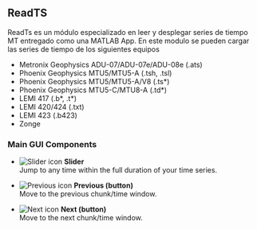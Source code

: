 ## ReadTS

ReadTs es un módulo especializado en leer y desplegar series de tiempo MT entregado como una MATLAB App. En este modulo se pueden cargar las series de tiempo de los siguientes equipos
- Metronix Geophysics ADU-07/ADU-07e/ADU-08e (.ats)
- Phoenix Geophysics MTU5/MTU5-A (.tsh, .tsl)
- Phoenix Geophysics MTU5/MTU5-A/V8 (.ts*)
- Phoenix Geophysics MTU5-C/MTU8-A (.td*)
- LEMI 417 (.b*, .t*)
- LEMI 420/424 (.txt)
- LEMI 423 (.b423)
- Zonge

### Main GUI Components
- <img src="../_static/icons/slider.svg" class="icon" alt="Slider icon"> **Slider**  
  Jump to any time within the full duration of your time series.

- <img src="../_static/icons/prev.svg" class="icon" alt="Previous icon"> **Previous (button)**  
  Move to the previous chunk/time window.

- <img src="../_static/icons/next.svg" class="icon" alt="Next icon"> **Next (button)**  
  Move to the next chunk/time window.
